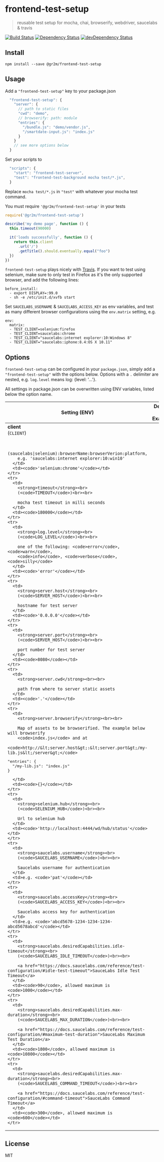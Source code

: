 # frontend-test-setup

> reusable test setup for mocha, chai, browserify, webdriver, saucelabs & travis

[![Build Status](https://travis-ci.org/gr2m/frontend-test-setup.svg?branch=master)](https://travis-ci.org/gr2m/frontend-test-setup)
[![Dependency Status](https://david-dm.org/gr2m/frontend-test-setup.svg)](https://david-dm.org/gr2m/frontend-test-setup)
[![devDependency Status](https://david-dm.org/gr2m/frontend-test-setup/dev-status.svg)](https://david-dm.org/gr2m/frontend-test-setup#info=devDependencies)

## Install

```
npm install --save @gr2m/frontend-test-setup
```

## Usage

Add a `"frontend-test-setup"` key to your package.json

```js
  "frontend-test-setup": {
    "server": {
      // path to static files
      "cwd": "demo",
      // browserify: path: module
      "entries": {
        "/bundle.js": "demo/vendor.js",
        "/smartdate-input.js": "index.js"
      }
    }
    // see more options below
  }
```

Set your scripts to

```js
  "scripts": {
    "start": "frontend-test-server",
    "test": "frontend-test-background mocha test/*.js",
  }
```

Replace `mocha test/*.js` in `"test"` with whatever your mocha test command.

You must require `'@gr2m/frontend-test-setup'` in your tests

```js
require('@gr2m/frontend-test-setup')

describe('my demo page', function () {
  this.timeout(90000)

  it('loads successfully', function () {
    return this.client
      .url('/')
      .getTitle().should.eventually.equal("foo")
  })
})
```

`frontend-test-setup` plays nicely with [Travis](http://travis-ci.org/). If
you want to test using selenium, make sure to only test in Firefox as it's the
only supported browser, and add the following lines:

```
before_install:
  - export DISPLAY=:99.0
  - sh -e /etc/init.d/xvfb start
```

Set `SAUCELABS_USERNAME` & `SAUCELABS_ACCESS_KEY` as env variables, and test
as many different browser configurations using the `env.matrix` setting, e.g.

```
env:
  matrix:
  - TEST_CLIENT=selenium:firefox
  - TEST_CLIENT=saucelabs:chrome
  - TEST_CLIENT="saucelabs:internet explorer:10:Windows 8"
  - TEST_CLIENT="saucelabs:iphone:8.4:OS X 10.11"
```

## Options

`frontend-test-setup` can be configured in your `package.json`, simply
add a `"frontend-test-setup"` with the options below. Options with a `.`
delimiter are nested, e.g. `log.level` means log: {level: '...'}.

All settings in package.json can be overwritten using ENV variables, listed
below the option name.

<table>
  <thead>
    <tr>
      <th>Setting (ENV)</th>
      <th>Default / Example</th>
    </tr>
  </thead>
  <tbody>
    <tr>
      <td>
        <strong>client</strong><br>
        (<code>CLIENT</code>)<br><br>

        (saucelabs|selenium):browserName:browserVerion:platform,
        e.g. 'saucelabs:internet explorer:10:win10'
      </td>
      <td><code>'selenium:chrome'</code></td>
    </tr>
    <tr>
      <td>
        <strong>timeout</strong><br>
        (<code>TIMEOUT</code>)<br><br>

        mocha test timeout in milli seconds
      </td>
      <td><code>180000</code></td>
    </tr>
    <tr>
      <td>
        <strong>log.level</strong><br>
        (<code>LOG_LEVEL</code>)<br><br>

        one of the following: <code>error</code>, <code>warn</code>,
        <code>info</code>, <code>verbose</code>, <code>silly</code>
      </td>
      <td><code>'error'</code></td>
    </tr>
    <tr>
      <td>
        <strong>server.host</strong><br>
        (<code>SERVER_HOST</code>)<br><br>

        hostname for test server
      </td>
      <td><code>'0.0.0.0'</code></td>
    </tr>
    <tr>
      <td>
        <strong>server.port</strong><br>
        (<code>SERVER_HOST</code>)<br><br>

        port number for test server
      </td>
      <td><code>8080</code></td>
    </tr>
    <tr>
      <td>
        <strong>server.cwd</strong><br><br>

        path from where to server static assets
      </td>
      <td><code>'.'</code></td>
    </tr>
    <tr>
      <td>
        <strong>server.browserify</strong><br><br>

        Map of assets to be browserified. The example below will browserify
        <code>index.js</code> and at
        <code>http://&lt;server.host&gt;:&lt;server.port&gt;/my-lib.js&lt;/server&gt;</code>

<pre>
"entries": {
  "/my-lib.js": "index.js"
}
</pre>
      </td>
      <td><code>{}</code></td>
    </tr>
    <tr>
      <td>
        <strong>selenium.hub</strong><br>
        (<code>SELENIUM_HUB</code>)<br><br>

        Url to selenium hub
      </td>
      <td><code>'http://localhost:4444/wd/hub/status'</code></td>
    </tr>
    <tr>
      <td>
        <strong>saucelabs.username</strong><br>
        (<code>SAUCELABS_USERNAME</code>)<br><br>

        Saucelabs username for authentication
      </td>
      <td>e.g. <code>'pat'</code></td>
    </tr>
    <tr>
      <td>
        <strong>saucelabs.accessKey</strong><br>
        (<code>SAUCELABS_ACCESS_KEY</code>)<br><br>

        Saucelabs access key for authentication
      </td>
      <td>e.g. <code>'abcd5678-1234-1234-1234-abcd5678abcd'</code></td>
    </tr>
    <tr>
      <td>
        <strong>saucelabs.desiredCapabilities.idle-timeout</strong><br>
        (<code>SAUCELABS_IDLE_TIMEOUT</code>)<br><br>

        <a href="https://docs.saucelabs.com/reference/test-configuration/#idle-test-timeout">SauceLabs Idle Test Timeout</a>
      </td>
      <td><code>90</code>, allowed maximum is <code>1000</code></td>
    </tr>
    <tr>
      <td>
        <strong>saucelabs.desiredCapabilities.max-duration</strong><br>
        (<code>SAUCELABS_MAX_DURATION</code>)<br><br>

        <a href="https://docs.saucelabs.com/reference/test-configuration/#maximum-test-duration">SauceLabs Maximum Test Duration</a>
      </td>
      <td><code>1800</code>, allowed maximum is <code>10800</code></td>
    </tr>
    <tr>
      <td>
        <strong>saucelabs.desiredCapabilities.max-duration</strong><br>
        (<code>SAUCELABS_COMMAND_TIMEOUT</code>)<br><br>

        <a href="https://docs.saucelabs.com/reference/test-configuration/#command-timeout">SauceLabs Command Timeout</a>
      </td>
      <td><code>300</code>, allowed maximum is <code>600</code></td>
    </tr>
  </tbody>
</table>

## License

MIT
